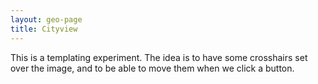 ```yaml
---
layout: geo-page
title: Cityview
---
```

This is a templating experiment.  The idea is to have some crosshairs set over the image, and to be able to move them when we click a button.
